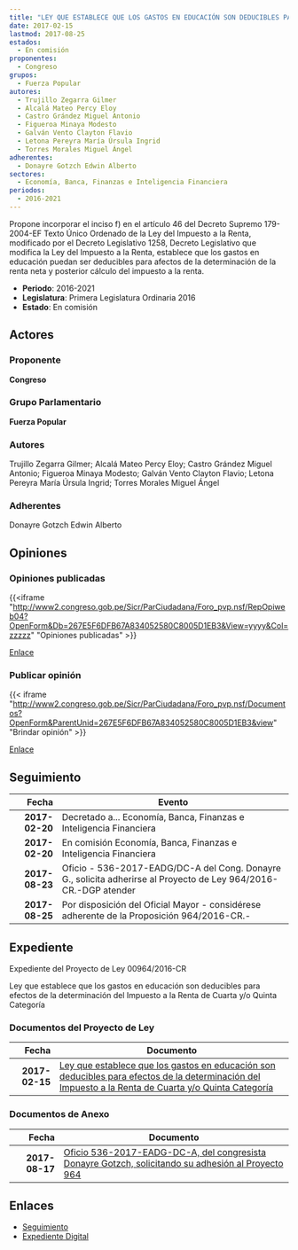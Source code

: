 ```yaml
---
title: "LEY QUE ESTABLECE QUE LOS GASTOS EN EDUCACIÓN SON DEDUCIBLES PARA EFECTOS DE LA DETERMINACIÓN DEL IMPUESTO A LA RENTA DE CUARTA O QUINTA CATEGORÍA"
date: 2017-02-15
lastmod: 2017-08-25
estados: 
  - En comisión
proponentes: 
  - Congreso
grupos: 
  - Fuerza Popular
autores: 
  - Trujillo Zegarra Gilmer
  - Alcalá Mateo Percy Eloy
  - Castro Grández Miguel Antonio
  - Figueroa Minaya Modesto
  - Galván Vento Clayton Flavio
  - Letona Pereyra María Úrsula Ingrid
  - Torres Morales Miguel Ángel
adherentes: 
  - Donayre Gotzch Edwin Alberto
sectores: 
  - Economía, Banca, Finanzas e Inteligencia Financiera
periodos: 
  - 2016-2021
---
```


Propone incorporar el inciso f) en el artículo 46 del Decreto Supremo 179-2004-EF Texto Único Ordenado de la Ley del Impuesto a la Renta, modificado por el Decreto Legislativo 1258, Decreto Legislativo que modifica la Ley del Impuesto a la Renta, establece que los gastos en educación puedan ser deducibles para afectos de la determinación de la renta neta y posterior cálculo del impuesto a la renta.

- **Periodo**: 2016-2021
- **Legislatura**: Primera Legislatura Ordinaria 2016
- **Estado**: En comisión

## Actores

### Proponente

**Congreso**

### Grupo Parlamentario

**Fuerza Popular**

### Autores

Trujillo Zegarra Gilmer; Alcalá Mateo Percy Eloy; Castro Grández Miguel Antonio; Figueroa Minaya Modesto; Galván Vento Clayton Flavio; Letona Pereyra María Úrsula Ingrid; Torres Morales Miguel Ángel

### Adherentes

Donayre Gotzch Edwin Alberto


## Opiniones

### Opiniones publicadas

{{<iframe "http://www2.congreso.gob.pe/Sicr/ParCiudadana/Foro_pvp.nsf/RepOpiweb04?OpenForm&Db=267E5F6DFB67A834052580C8005D1EB3&View=yyyy&Col=zzzzz" "Opiniones publicadas" >}}

[Enlace](http://www2.congreso.gob.pe/Sicr/ParCiudadana/Foro_pvp.nsf/RepOpiweb04?OpenForm&Db=267E5F6DFB67A834052580C8005D1EB3&View=yyyy&Col=zzzzz)
### Publicar opinión

{{< iframe "http://www2.congreso.gob.pe/Sicr/ParCiudadana/Foro_pvp.nsf/Documentos?OpenForm&ParentUnid=267E5F6DFB67A834052580C8005D1EB3&view" "Brindar opinión" >}}

[Enlace](http://www2.congreso.gob.pe/Sicr/ParCiudadana/Foro_pvp.nsf/Documentos?OpenForm&ParentUnid=267E5F6DFB67A834052580C8005D1EB3&view)

## Seguimiento

| Fecha | Evento |
|------:|--------|
| **2017-02-20** | Decretado a... Economía, Banca, Finanzas e Inteligencia Financiera|
| **2017-02-20** | En comisión Economía, Banca, Finanzas e Inteligencia Financiera|
| **2017-08-23** | Oficio - 536-2017-EADG/DC-A del Cong. Donayre G., solicita adherirse al Proyecto de Ley 964/2016-CR.-DGP atender|
| **2017-08-25** | Por disposición del Oficial Mayor - considérese adherente de la Proposición 964/2016-CR.-|


## Expediente

Expediente del Proyecto de Ley 00964/2016-CR

Ley que establece que los gastos en educación son deducibles para efectos de la determinación del Impuesto a la Renta de Cuarta y/o Quinta Categoría


### Documentos del Proyecto de Ley

| Fecha | Documento |
|------:|--------|
| **2017-02-15** | [Ley que establece que los gastos en educación son deducibles para efectos de la determinación del Impuesto a la Renta de Cuarta y/o Quinta Categoría](http://www.leyes.congreso.gob.pe/Documentos/2016_2021/Proyectos_de_Ley_y_de_Resoluciones_Legislativas/PL0095520170214.pdf) |

### Documentos de Anexo

| Fecha | Documento |
|------:|--------|
| **2017-08-17** | [Oficio 536-2017-EADG-DC-A, del congresista Donayre Gotzch, solicitando su adhesión al Proyecto 964](http://www.leyes.congreso.gob.pe/Documentos/2016_2021/Adhesiones/Proyectos_de_Ley/OFICIO-536-2017-EADG-DC-A.pdf) |

## Enlaces 

- [Seguimiento](http://www2.congreso.gob.pehttp://www2.congreso.gob.pe/Sicr/TraDocEstProc/CLProLey2016.nsf/f7fff46988ca05b1052578e100829cc7/9733d278f686c868052580c80060eff3?OpenDocument)
- [Expediente Digital](http://www2.congreso.gob.pehttp://www2.congreso.gob.pe/Sicr/TraDocEstProc/CLProLey2016.nsf/f7fff46988ca05b1052578e100829cc7/9733d278f686c868052580c80060eff3?OpenDocument&Click=05257FB7005EB655.eb71d0cf91d8294e05256cdf006b5706/$Body/0.1C6C)
